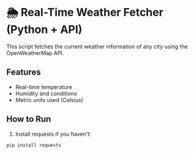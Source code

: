 # 🌦️ Real-Time Weather Fetcher (Python + API)

This script fetches the current weather information of any city using the OpenWeatherMap API.

## Features
- Real-time temperature
- Humidity and conditions
- Metric units used (Celsius)

## How to Run
1. Install requests if you haven't:
```bash
pip install requests

